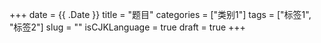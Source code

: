 +++
date        = {{ .Date }}
title       = "题目"
categories  = ["类别1"]
tags        = ["标签1", "标签2"]
slug        = ""
isCJKLanguage = true
draft = true
+++

<!--more-->
